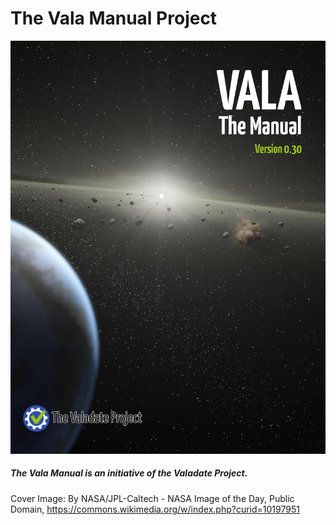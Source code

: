 # The Vala Manual Project

![](cover.jpg)
##### The Vala Manual is an initiative of the Valadate Project.
Cover Image: By NASA/JPL-Caltech - NASA Image of the Day, Public Domain, https://commons.wikimedia.org/w/index.php?curid=10197951
